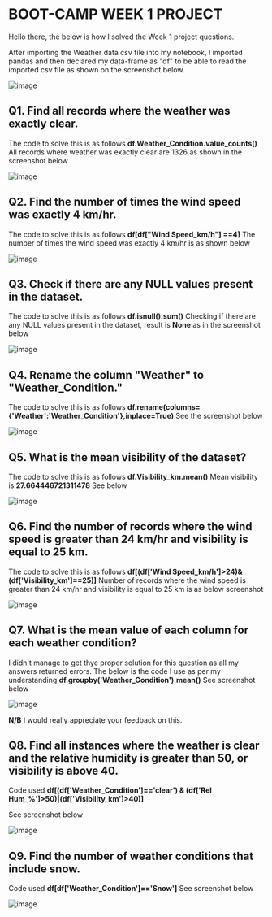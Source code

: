 # BOOT-CAMP WEEK 1 PROJECT

Hello there, the below is how I solved the Week 1 project questions.

After importing the Weather data csv file into my notebook, I imported pandas and then declared my data-frame as "df" to be able to read the imported csv file as shown on the screenshot below.

![image](https://github.com/user-attachments/assets/73662a4a-e310-46f4-a8de-268bd5ddde06)

## Q1. Find all records where the weather was exactly clear.
The code to solve this is as follows
**df.Weather_Condition.value_counts()**
All records where weather was exactly clear are 1326 as shown in the screenshot below

![image](https://github.com/user-attachments/assets/7f596ad4-d4db-4169-a962-de79b6339332)

## Q2. Find the number of times the wind speed was exactly 4 km/hr.
The code to solve this is as follows
**df[df["Wind Speed_km/h"] ==4]**
The number of times the wind speed was exactly 4 km/hr is as shown below

![image](https://github.com/user-attachments/assets/e1d165d3-c126-44a1-b7b8-1c04d63542f0)

## Q3. Check if there are any NULL values present in the dataset.
The code to solve this is as follows
**df.isnull().sum()**
Checking if there are any NULL values present in the dataset, result is **None** as in the screenshot below

![image](https://github.com/user-attachments/assets/298af7ca-454a-465c-ab6c-7034da637c1d)

## Q4. Rename the column "Weather" to "Weather_Condition."
The code to solve this is as follows
**df.rename(columns={'Weather':'Weather_Condition'},inplace=True)**
See the screenshot below

![image](https://github.com/user-attachments/assets/fd25ac78-794d-44b2-818c-aa631fa45d89)

## Q5. What is the mean visibility of the dataset?
The code to solve this is as follows
**df.Visibility_km.mean()**
Mean visibility is **27.664446721311478**
See below

![image](https://github.com/user-attachments/assets/7daa521d-7939-4831-a437-a51679f0144c)

## Q6. Find the number of records where the wind speed is greater than 24 km/hr and visibility is equal to 25 km.
The code to solve this is as follows
**df[(df['Wind Speed_km/h']>24)&(df['Visibility_km']==25)]**
Number of records where the wind speed is greater than 24 km/hr and visibility is equal to 25 km is as below screenshot

![image](https://github.com/user-attachments/assets/0716f09f-daaf-4826-a6ee-89fea0563009)

## Q7. What is the mean value of each column for each weather condition?
I didn't manage to get thye proper solution for this question as all my answers returned errors. The below is the code I use as per my understanding
**df.groupby('Weather_Condition').mean()**
See screenshot below

![image](https://github.com/user-attachments/assets/fe16940f-b826-4616-b0f8-57dab7e6bfa0)

**N/B** I would really appreciate your feedback on this.

## Q8. Find all instances where the weather is clear and the relative humidity is greater than 50, or visibility is above 40.
Code used
**df[(df['Weather_Condition']=='clear') & (df['Rel Hum_%']>50)|(df['Visibility_km']>40)]**

See screenshot below

![image](https://github.com/user-attachments/assets/efc38ed1-c39c-40b5-bebf-ac5aa933ebbc)

## Q9. Find the number of weather conditions that include snow.
Code used
**df[df['Weather_Condition']=='Snow']**
See screenshot below

![image](https://github.com/user-attachments/assets/36dac0ff-a313-41a0-b8fd-6339752db23b)
